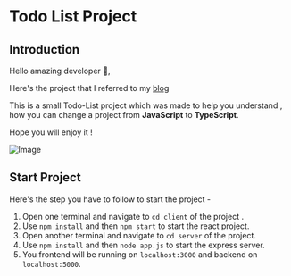 # Todo List Project 

## Introduction

Hello amazing developer 👋,

Here's the project that I referred to my [blog](https://dev.to/suchintan/javascript-to-typescript-complete-guide-with-react-1nd8)

This is a small Todo-List project which was made to help you understand , how you can change a project from **JavaScript** to **TypeScript**.

Hope you will enjoy it !

![Image](https://res.cloudinary.com/practicaldev/image/fetch/s--Lv2c4oAs--/c_limit%2Cf_auto%2Cfl_progressive%2Cq_auto%2Cw_880/https://dev-to-uploads.s3.amazonaws.com/uploads/articles/kes1szw893rxkl8nxj4r.png)

## Start Project

Here's the step you have to follow to start the project -

1. Open one terminal and navigate to `cd client` of the project .
2. Use `npm install` and then `npm start` to start the react project.
3. Open another terminal and navigate to `cd server` of the project.
4. Use `npm install` and then `node app.js` to start the express server.
5. You frontend will be running on `localhost:3000` and backend on `localhost:5000`.

